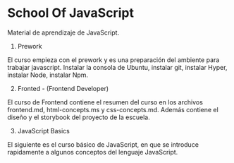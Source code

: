 # School Of JavaScript

Material de aprendizaje de JavaScript.

1. Prework

El curso empieza con el prework y es una preparación del ambiente para trabajar javascript. Instalar la consola de Ubuntu, instalar git, instalar Hyper, instalar Node, instalar Npm.

2. Fronted - (Frontend Developer)

El curso de Frontend contiene el resumen del curso en los archivos frontend.md, html-concepts.ms y css-concepts.md. Además contiene el diseño y el storybook del proyecto de la escuela.

3. JavaScript Basics

El siguiente es el curso básico de JavaScript, en que se introduce rapidamente a algunos conceptos del lenguaje JavaScript.